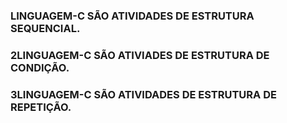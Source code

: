 ### LINGUAGEM-C SÃO ATIVIDADES DE ESTRUTURA SEQUENCIAL.<br>
### 2LINGUAGEM-C SÃO ATIVIADES DE ESTRUTURA DE CONDIÇÃO.<br>
### 3LINGUAGEM-C SÃO ATIVIDADES DE ESTRUTURA DE REPETIÇÃO.
